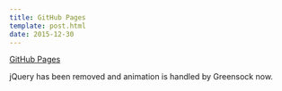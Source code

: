 ```yaml
---
title: GitHub Pages
template: post.html
date: 2015-12-30
---
```


[GitHub Pages](http://rewfergu.github.io/photo-scramble/)

jQuery has been removed and animation is handled by Greensock now.
